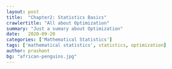 ```yaml
---
layout: post
title:  "Chapter2: Statistics Basics"
crawlertitle: "All about Optimization"
summary: "Just a sumary about Optimization"
date:   2020-09-28
categories: ['Mathematical Statistics']
tags: ['mathematical statistics', statistics, optimization]
author: prashant
bg: "african-penguins.jpg"
---
```

